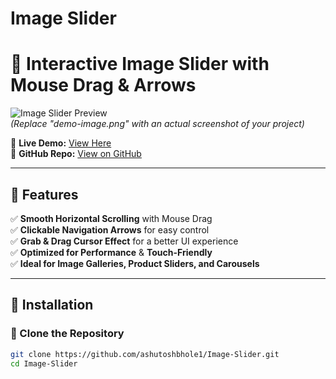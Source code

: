 # Image Slider
 
# 📸 Interactive Image Slider with Mouse Drag & Arrows

![Image Slider Preview](https://ashutoshbhole1.github.io/Image-Slider/demo-image.png)  
*(Replace "demo-image.png" with an actual screenshot of your project)*  

🔗 **Live Demo:** [View Here](https://ashutoshbhole1.github.io/Image-Slider/)  
📌 **GitHub Repo:** [View on GitHub](https://github.com/ashutoshbhole1/Image-Slider)  

---

## 🚀 Features

✅ **Smooth Horizontal Scrolling** with Mouse Drag  
✅ **Clickable Navigation Arrows** for easy control  
✅ **Grab & Drag Cursor Effect** for a better UI experience  
✅ **Optimized for Performance** & **Touch-Friendly**  
✅ **Ideal for Image Galleries, Product Sliders, and Carousels**  

---

## 📂 Installation

### 🔹 Clone the Repository  
```bash
git clone https://github.com/ashutoshbhole1/Image-Slider.git
cd Image-Slider
